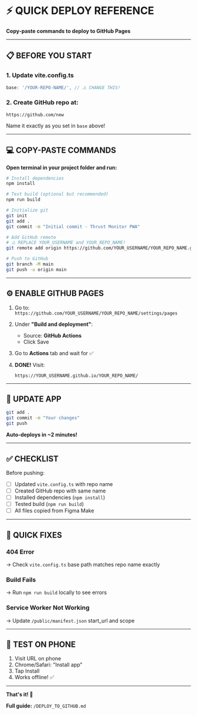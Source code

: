 # ⚡ QUICK DEPLOY REFERENCE

**Copy-paste commands to deploy to GitHub Pages**

---

## 📋 **BEFORE YOU START**

### 1. Update vite.config.ts

```typescript
base: '/YOUR-REPO-NAME/', // ⚠️ CHANGE THIS!
```

### 2. Create GitHub repo at:
```
https://github.com/new
```

Name it exactly as you set in `base` above!

---

## 💻 **COPY-PASTE COMMANDS**

**Open terminal in your project folder and run:**

```bash
# Install dependencies
npm install

# Test build (optional but recommended)
npm run build

# Initialize git
git init
git add .
git commit -m "Initial commit - Thrust Monitor PWA"

# Add GitHub remote
# ⚠️ REPLACE YOUR_USERNAME and YOUR_REPO_NAME!
git remote add origin https://github.com/YOUR_USERNAME/YOUR_REPO_NAME.git

# Push to GitHub
git branch -M main
git push -u origin main
```

---

## ⚙️ **ENABLE GITHUB PAGES**

1. Go to: `https://github.com/YOUR_USERNAME/YOUR_REPO_NAME/settings/pages`

2. Under **"Build and deployment"**:
   - Source: **GitHub Actions**
   - Click Save

3. Go to **Actions** tab and wait for ✅

4. **DONE!** Visit:
   ```
   https://YOUR_USERNAME.github.io/YOUR_REPO_NAME/
   ```

---

## 🔄 **UPDATE APP**

```bash
git add .
git commit -m "Your changes"
git push
```

**Auto-deploys in ~2 minutes!**

---

## ✅ **CHECKLIST**

Before pushing:

- [ ] Updated `vite.config.ts` with repo name
- [ ] Created GitHub repo with same name
- [ ] Installed dependencies (`npm install`)
- [ ] Tested build (`npm run build`)
- [ ] All files copied from Figma Make

---

## 🐛 **QUICK FIXES**

### 404 Error
→ Check `vite.config.ts` base path matches repo name exactly

### Build Fails
→ Run `npm run build` locally to see errors

### Service Worker Not Working
→ Update `/public/manifest.json` start_url and scope

---

## 📱 **TEST ON PHONE**

1. Visit URL on phone
2. Chrome/Safari: "Install app"
3. Tap Install
4. Works offline! ✅

---

**That's it! 🚀**

**Full guide:** `/DEPLOY_TO_GITHUB.md`
